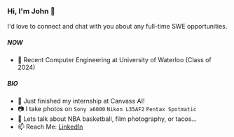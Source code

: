### Hi, I'm John 👋

I'd love to connect and chat with you about any full-time SWE opportunities.

##### NOW
- 🏫 Recent Computer Engineering at University of Waterloo (Class of 2024)

##### BIO
- 🧠 Just finished my internship at Canvass AI!
- 📷 I take photos on `Sony a6000` `Nikon L35AF2` `Pentax Spotmatic`
- 💬 Lets talk about NBA basketball, film photography, or tacos...
- 📫 Reach Me: [LinkedIn](https://www.linkedin.com/in/johnswyoon/)
